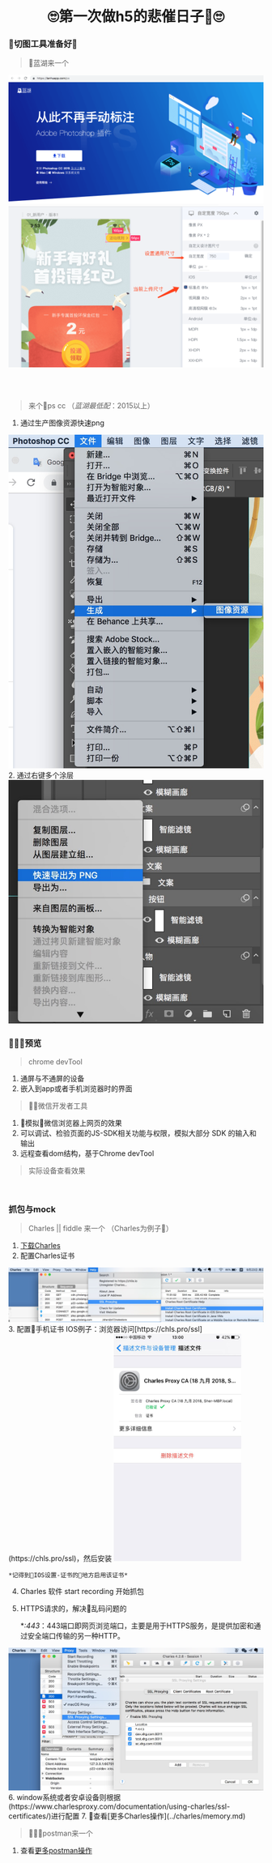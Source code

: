 <h1 align="center" >🙄️第一次做h5的悲催日子🙄️</h1>


### 切图工具准备好🔧

> 蓝湖来一个

<img src="../images/common/lanhuApp.png"/>
<img src="../images/common/lanhuSetting.png"/>

<br/><br/>

> 来个ps cc （*蓝湖最低配*：2015以上）

1. 通过生产图像资源快速png
<img src="../images/common/toPngByName.jpg">
2. 通过右键多个涂层
<img src="../images/common/toPngByRightClick.jpg">

<br/>

### 预览

> chrome devTool
1. 通屏与不通屏的设备
2. 嵌入到app或者手机浏览器时的界面
> 微信开发者工具
1. 模拟微信浏览器上网页的效果
2. 可以调试、检验页面的JS-SDK相关功能与权限，模拟大部分 SDK 的输入和输出
3. 远程查看dom结构，基于Chrome devTool
> 实际设备查看效果

<br/>

### 抓包与mock

> Charles || fiddle 来一个  （Charles为例子🌰）
1. [下载Charles](https://www.charlesproxy.com/download/) 
2. 配置Charles证书
<img src="../images/common/charlesSSL.jpg"/>
3. 配置手机证书    
IOS例子：浏览器访问[https://chls.pro/ssl](https://chls.pro/ssl)，然后安装
<img src="../images/common/charlesSSLInIOS.jpg" width="50%">

    *记得到IOS设置-证书的地方启用该证书*

4. Charles 软件 start recording 开始抓包
5. HTTPS请求的，解决乱码问题的

    **:443*：443端口即网页浏览端口，主要是用于HTTPS服务，是提供加密和通过安全端口传输的另一种HTTP。
<img src="../images/common/charlesSSLSetting.jpg">
6. window系统或者安卓设备则根据 (https://www.charlesproxy.com/documentation/using-charles/ssl-certificates/)进行配置
7. 查看[更多Charles操作](../charles/memory.md)
<br/>

> postman来一个 

1. 查看[更多postman操作](../postman/memory.md)

